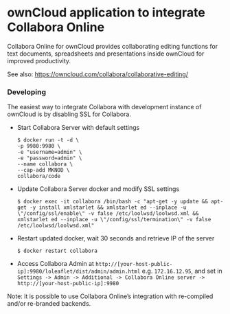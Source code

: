 ownCloud application to integrate Collabora Online
==================================================

Collabora Online for ownCloud provides collaborating editing functions for text documents, spreadsheets and presentations inside ownCloud for improved productivity.

See also: https://owncloud.com/collabora/collaborative-editing/

### Developing

The easiest way to integrate Collabora with development instance of ownCloud is by disabling SSL for Collabora.

- Start Collabora Server with default settings

    ```
    $ docker run -t -d \
    -p 9980:9980 \
    -e "username=admin" \
    -e "password=admin" \
    --name collabora \
    --cap-add MKNOD \
    collabora/code
    ```

- Update Collabora Server docker and modify SSL settings

    ```
    $ docker exec -it collabora /bin/bash -c "apt-get -y update && apt-get -y install xmlstarlet && xmlstarlet ed --inplace -u \"/config/ssl/enable\" -v false /etc/loolwsd/loolwsd.xml && xmlstarlet ed --inplace -u \"/config/ssl/termination\" -v false /etc/loolwsd/loolwsd.xml"
    ```

- Restart updated docker, wait 30 seconds and retrieve IP of the server

    ```
    $ docker restart collabora
    ```

- Access Collabora Admin at `http://[your-host-public-ip]:9980/loleaflet/dist/admin/admin.html` e.g. `172.16.12.95`, and set in `Settings -> Admin -> Additional -> Collabora Online server -> http://[your-host-public-ip]:9980`

Note: it is possible to use Collabora Online’s integration with re-compiled and/or re-branded backends.
